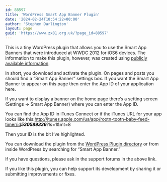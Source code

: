 ```yaml
---
id: 88597
title: 'WordPress Smart App Banner Plugin'
date: '2024-02-24T10:54:22+00:00'
author: 'Stephen Darlington'
layout: page
guid: 'https://www.zx81.org.uk/?page_id=88597'
---
```


This is a tiny WordPress plugin that allows you to use the Smart App Banners that were introduced at WWDC 2012 for iOS6 devices. The information to make this plugin, however, was created using [publicly available information](http://www.quora.com/iOS-6/How-will-Smart-App-Banners-work).

In short, you download and activate the plugin. On pages and posts you should find a “Smart App Banner” settings box. If you want the Smart App Banner to appear on this page then enter the App ID of your application here.

If you want to display a banner on the home page there’s a setting screen (Settings -&gt; Smart App Banner) where you can enter the App ID.

You can find the App ID in iTunes Connect or if the iTunes URL for your app looks like this:http://itunes.apple.com/us/app/rootn-tootn-baby-feed-timer/id<mark class="has-inline-color has-green-color" style="background-color:rgba(0, 0, 0, 0)">***530589336***</mark>?ls=1&amp;mt=8

Then your ID is the bit I’ve highlighted.

You can download the plugin from the [WordPress Plugin directory](http://wordpress.org/extend/plugins/smart-app-banner/) or from inside WordPress by searching for “Smart App Banner.”

If you have questions, please ask in the support forums in the above link.

If you like this plugin, you can help support its development by sharing it or submitting improvements or fixes.